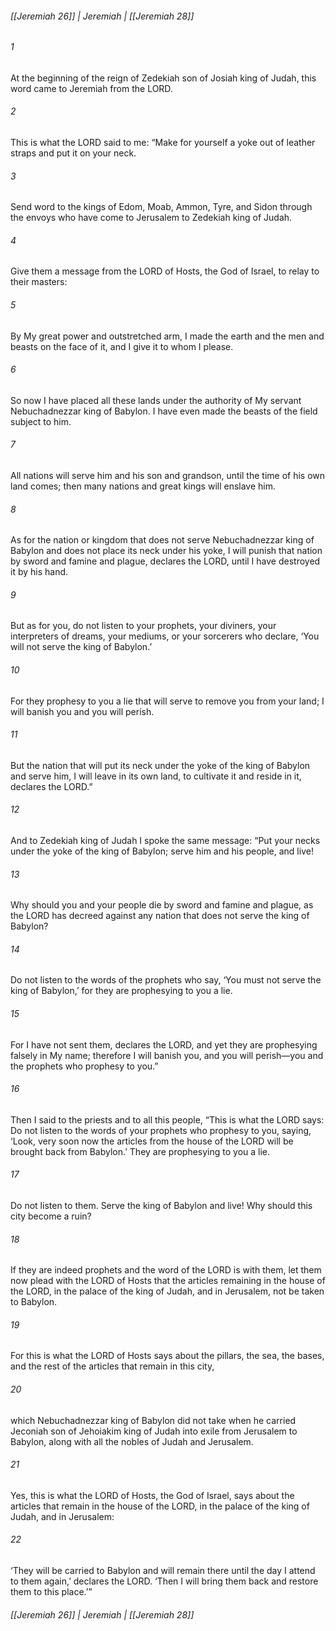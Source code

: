 ###### [[Jeremiah 26]] | Jeremiah | [[Jeremiah 28]]

###### 1
At the beginning of the reign of Zedekiah son of Josiah king of Judah, this word came to Jeremiah from the LORD.
###### 2
This is what the LORD said to me: “Make for yourself a yoke out of leather straps and put it on your neck.
###### 3
Send word to the kings of Edom, Moab, Ammon, Tyre, and Sidon through the envoys who have come to Jerusalem to Zedekiah king of Judah.
###### 4
Give them a message from the LORD of Hosts, the God of Israel, to relay to their masters:
###### 5
By My great power and outstretched arm, I made the earth and the men and beasts on the face of it, and I give it to whom I please.
###### 6
So now I have placed all these lands under the authority of My servant Nebuchadnezzar king of Babylon. I have even made the beasts of the field subject to him.
###### 7
All nations will serve him and his son and grandson, until the time of his own land comes; then many nations and great kings will enslave him.
###### 8
As for the nation or kingdom that does not serve Nebuchadnezzar king of Babylon and does not place its neck under his yoke, I will punish that nation by sword and famine and plague, declares the LORD, until I have destroyed it by his hand.
###### 9
But as for you, do not listen to your prophets, your diviners, your interpreters of dreams, your mediums, or your sorcerers who declare, ‘You will not serve the king of Babylon.’
###### 10
For they prophesy to you a lie that will serve to remove you from your land; I will banish you and you will perish.
###### 11
But the nation that will put its neck under the yoke of the king of Babylon and serve him, I will leave in its own land, to cultivate it and reside in it, declares the LORD.”
###### 12
And to Zedekiah king of Judah I spoke the same message: “Put your necks under the yoke of the king of Babylon; serve him and his people, and live!
###### 13
Why should you and your people die by sword and famine and plague, as the LORD has decreed against any nation that does not serve the king of Babylon?
###### 14
Do not listen to the words of the prophets who say, ‘You must not serve the king of Babylon,’ for they are prophesying to you a lie.
###### 15
For I have not sent them, declares the LORD, and yet they are prophesying falsely in My name; therefore I will banish you, and you will perish—you and the prophets who prophesy to you.”
###### 16
Then I said to the priests and to all this people, “This is what the LORD says: Do not listen to the words of your prophets who prophesy to you, saying, ‘Look, very soon now the articles from the house of the LORD will be brought back from Babylon.’ They are prophesying to you a lie.
###### 17
Do not listen to them. Serve the king of Babylon and live! Why should this city become a ruin?
###### 18
If they are indeed prophets and the word of the LORD is with them, let them now plead with the LORD of Hosts that the articles remaining in the house of the LORD, in the palace of the king of Judah, and in Jerusalem, not be taken to Babylon.
###### 19
For this is what the LORD of Hosts says about the pillars, the sea, the bases, and the rest of the articles that remain in this city,
###### 20
which Nebuchadnezzar king of Babylon did not take when he carried Jeconiah son of Jehoiakim king of Judah into exile from Jerusalem to Babylon, along with all the nobles of Judah and Jerusalem.
###### 21
Yes, this is what the LORD of Hosts, the God of Israel, says about the articles that remain in the house of the LORD, in the palace of the king of Judah, and in Jerusalem:
###### 22
‘They will be carried to Babylon and will remain there until the day I attend to them again,’ declares the LORD. ‘Then I will bring them back and restore them to this place.’”

###### [[Jeremiah 26]] | Jeremiah | [[Jeremiah 28]]
